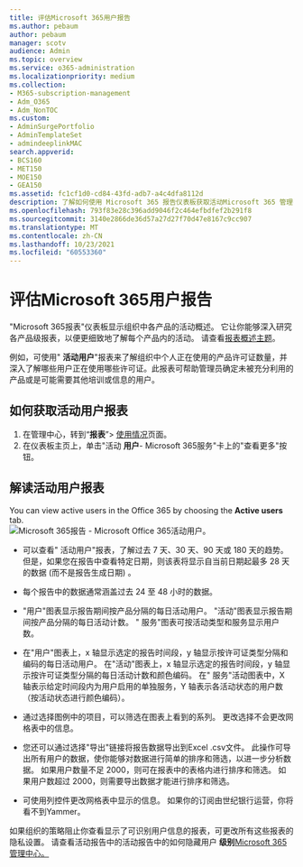 ```yaml
---
title: 评估Microsoft 365用户报告
ms.author: pebaum
author: pebaum
manager: scotv
audience: Admin
ms.topic: overview
ms.service: o365-administration
ms.localizationpriority: medium
ms.collection:
- M365-subscription-management
- Adm_O365
- Adm_NonTOC
ms.custom:
- AdminSurgePortfolio
- AdminTemplateSet
- admindeeplinkMAC
search.appverid:
- BCS160
- MET150
- MOE150
- GEA150
ms.assetid: fc1cf1d0-cd84-43fd-adb7-a4c4dfa8112d
description: 了解如何使用 Microsoft 365 报告仪表板获取活动Microsoft 365 管理中心并了解使用的产品许可证数量。
ms.openlocfilehash: 793f83e28c396add9046f2c464efbdfef2b291f8
ms.sourcegitcommit: 3140e2866de36d57a27d27f70d47e8167c9cc907
ms.translationtype: MT
ms.contentlocale: zh-CN
ms.lasthandoff: 10/23/2021
ms.locfileid: "60553360"
---
```

# <a name="assess-the-microsoft-365-active-users-report"></a>评估Microsoft 365用户报告

"Microsoft 365报表"仪表板显示组织中各产品的活动概述。 它让你能够深入研究各产品级报表，以便更细致地了解每个产品内的活动。 请查看[报表概述主题](activity-reports.md)。
  
例如，可使用" **活动用户**"报表来了解组织中个人正在使用的产品许可证数量，并深入了解哪些用户正在使用哪些许可证。此报表可帮助管理员确定未被充分利用的产品或是可能需要其他培训或信息的用户。 

## <a name="how-to-get-to-the-active-users-report"></a>如何获取活动用户报表

1. 在管理中心，转到“**报表**”\> <a href="https://go.microsoft.com/fwlink/p/?linkid=2074756" target="_blank">使用情况</a>页面。 
2. 在仪表板主页上，单击"活动 **用户**- Microsoft 365服务"卡上的"查看更多"按钮。

## <a name="interpret-the-active-users-report"></a>解读活动用户报表

You can view active users in the Office 365 by choosing the **Active users** tab.<br/>![Microsoft 365报告 - Microsoft Office 365活动用户。](../../media/56fe2e54-76ad-49e5-886f-1344c2697258.png)

- 可以查看" 活动用户"报表，了解过去 7 天、30 天、90 天或 180 天的趋势。 但是，如果您在报告中查看特定日期，则该表将显示自当前日期起最多 28 天的数据 (而不是报告生成日期) 。

- 每个报告中的数据通常涵盖过去 24 至 48 小时的数据。

- "用户"图表显示报告期间按产品分隔的每日活动用户。
"活动"图表显示报告期间按产品分隔的每日活动计数。
" 服务"图表可按活动类型和服务显示用户数。

- 在"用户"图表上，x 轴显示选定的报告时间段，y 轴显示按许可证类型分隔和编码的每日活动用户。
在"活动"图表上，x 轴显示选定的报告时间段，y 轴显示按许可证类型分隔的每日活动计数和颜色编码。
在" 服务"活动图表中，X 轴表示给定时间段内为用户启用的单独服务，Y 轴表示各活动状态的用户数（按活动状态进行颜色编码）。

- 通过选择图例中的项目，可以筛选在图表上看到的系列。 更改选择不会更改网格表中的信息。

- 您还可以通过选择"导出"链接将报告数据导出到Excel .csv文件。 此操作可导出所有用户的数据，使你能够对数据进行简单的排序和筛选，以进一步分析数据。 如果用户数量不足 2000，则可在报表中的表格内进行排序和筛选。 如果用户数超过 2000，则需要导出数据才能进行排序和筛选。

- 可使用列控件更改网格表中显示的信息。
如果你的订阅由世纪银行运营，你将看不到Yammer。



如果组织的策略阻止你查看显示了可识别用户信息的报表，可更改所有这些报表的隐私设置。 请查看活动报告中的活动报告中的如何隐藏用户 **级别**[Microsoft 365 管理中心。](activity-reports.md)  
